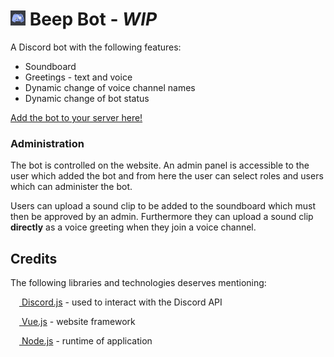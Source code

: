 # <img src="https://raw.githubusercontent.com/mikkel-ol/beepbot/master/assets/images/logo.png" alt="" width="24px" height="24px"> Beep Bot - *WIP*

A Discord bot with the following features:

* Soundboard
* Greetings - text and voice
* Dynamic change of voice channel names
* Dynamic change of bot status

<a href="https://discordapp.com/api/oauth2/authorize?client_id=356076982846488579&permissions=3221504&scope=bot">Add the bot to your server here!</a>

### Administration

The bot is controlled on the website. An admin panel is accessible to the user which added the bot and from here the user can select roles and users which can administer the bot.

Users can upload a sound clip to be added to the soundboard which must then be approved by an admin. Furthermore they can upload a sound clip __directly__ as a voice greeting when they join a voice channel.

## Credits

The following libraries and technologies deserves mentioning:

<a href="https://discord.js.org"><img src="https://discord.js.org/static/favicon.ico" alt="" width="14px" height="14px"> Discord.js</a> - used to interact with the Discord API

<a href="https://vuejs.org"><img src="https://vuejs.org/images/icons/favicon-32x32.png" alt="" width="14px" height="14px"> Vue.js</a> - website framework

<a href="https://nodejs.org/"><img src="https://nodejs.org/static/favicon.png" alt="" width="14px" height="14px"> Node.js</a> - runtime of application

